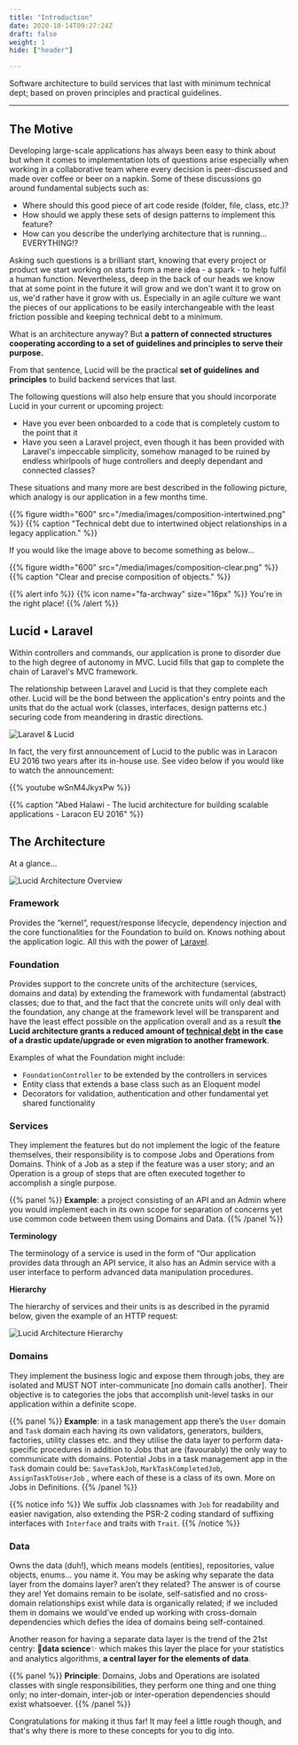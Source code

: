 ```yaml
---
title: "Introduction"
date: 2020-10-14T09:27:24Z
draft: false
weight: 1
hide: ["header"]

---
```


Software architecture to build services that last with minimum technical dept; based on proven principles and practical guidelines.

---

## The Motive

Developing large-scale applications has always been easy to think about but when it comes to implementation lots of questions arise especially when working in a collaborative team where every decision is peer-discussed and made over coffee or beer on a napkin. Some of these discussions go around fundamental subjects such as:

- Where should this good piece of art code reside (folder, file, class, etc.)?
- How should we apply these sets of design patterns to implement this feature?
- How can you describe the underlying architecture that is running… EVERYTHING!?

Asking such questions is a brilliant start, knowing that every project or product we start working on starts from a mere idea - a spark - to help fulfil a human function. Nevertheless, deep in the back of our heads we know that at some point in the future it will grow and we don't want it to grow on us, we'd rather have it grow with us. Especially in an agile culture we want the pieces of our applications to be easily interchangeable with the least friction possible and keeping technical debt to a minimum.

What is an architecture anyway? But **a pattern of connected structures cooperating according to a set of guidelines and principles to serve their purpose.**

From that sentence, Lucid will be the practical **set of guidelines** **and principles** to build backend services that last.

The following questions will also help ensure that you should incorporate Lucid in your current or upcoming project:

- Have you ever been onboarded to a code that is completely custom to the point that it
- Have you seen a Laravel project, even though it has been provided with Laravel's impeccable simplicity, somehow managed to be ruined by endless whirlpools of huge controllers and deeply dependant and connected classes?

These situations and many more are best described in the following picture, which analogy is our application in a few months time.

{{% figure width="600" src="/media/images/composition-intertwined.png" %}}
{{% caption "Technical debt due to intertwined object relationships in a legacy application." %}}

If you would like the image above to become something as below...

{{% figure width="600" src="/media/images/composition-clear.png" %}}
{{% caption "Clear and precise composition of objects." %}}

{{% alert info %}}
{{% icon name="fa-archway" size="16px" %}}&nbsp;You're in the right place!
{{% /alert %}}

## Lucid • Laravel

Within controllers and commands, our application is prone to disorder due to the high degree of autonomy in MVC. Lucid fills that gap to complete the chain of Laravel's MVC framework.

The relationship between Laravel and Lucid is that they complete each other. Lucid will be the bond between the application's entry points and the units that do the actual work (classes, interfaces, design patterns etc.) securing code from meandering in drastic directions.

![Laravel & Lucid](/media/images/laravel-lucid.png)

In fact, the very first announcement of Lucid to the public was in Laracon EU 2016 two years after its in-house use. See video below if you would like to watch the announcement:

{{% youtube wSnM4JkyxPw %}}

{{% caption "Abed Halawi - The lucid architecture for building scalable applications - Laracon EU 2016" %}}

## The Architecture

At a glance...

![Lucid Architecture Overview](/media/images/architecture-overview.jpg)

### Framework

Provides the “kernel”, request/response lifecycle, dependency injection and the core functionalities for the Foundation to build on. Knows nothing about the application logic. All this with the power of [Laravel](https://laravel.com).

### Foundation

Provides support to the concrete units of the architecture (services, domains and data) by extending the framework with fundamental (abstract) classes; due to that, and the fact that the concrete units will only deal with the foundation, any change at the framework level will be transparent and have the least effect possible on the application overall and as a result **the Lucid architecture grants a reduced amount of [technical debt](https://en.wikipedia.org/wiki/Technical_debt) in the case of a drastic update/upgrade or even migration to another framework**.

Examples of what the Foundation might include:

- `FoundationController` to be extended by the controllers in services
- Entity class that extends a base class such as an Eloquent model
- Decorators for validation, authentication and other fundamental yet shared functionality

### Services

They implement the features but do not implement the logic of the feature themselves, their responsibility is to compose Jobs and Operations from Domains. Think of a Job as a step if the feature was a user story; and an Operation is a group of steps that are often executed together to accomplish a single purpose.

{{% panel %}}
**Example**: a project consisting of an API and an Admin where you would implement each in its own scope for separation of concerns yet use common code between them using Domains and Data.
{{% /panel %}}

**Terminology**

The terminology of a service is used in the form of “Our application provides data through an API service, it also has an Admin service with a user interface to perform advanced data manipulation procedures.

**Hierarchy**

The hierarchy of services and their units is as described in the pyramid below, given the example of an HTTP request:

![Lucid Architecture Hierarchy](/media/images/architecture-hierarchy.png)

### Domains

They implement the business logic and expose them through jobs, they are isolated and MUST NOT inter-communicate [no domain calls another]. Their objective is to categories the jobs that accomplish unit-level tasks in our application within a definite scope.

{{% panel %}}
**Example**: in a task management app there’s the `User` domain and `Task` domain each having its own validators, generators, builders, factories, utility classes etc. and they utilise the data layer to perform data-specific procedures in addition to Jobs that are (favourably) the only way to communicate with domains. Potential Jobs in a task management app in the `Task` domain could be: `SaveTaskJob`, `MarkTaskCompletedJob`, `AssignTaskToUserJob` , where each of these is a class of its own. More on Jobs in Definitions.
{{% /panel %}}

{{% notice info %}}
We suffix Job classnames with `Job` for readability and easier navigation, also extending the PSR-2 coding standard of suffixing interfaces with `Interface` and traits with `Trait`.
{{% /notice %}}

### Data

Owns the data (duh!), which means models (entities), repositories, value objects, enums... you name it. You may be asking why separate the data layer from the domains layer? aren’t they related? The answer is of course they are! Yet domains remain to be isolate, self-satisfied and no cross-domain relationships exist while data is organically related; if we included them in domains we would’ve ended up working with cross-domain dependencies which defies the idea of domains being self-contained.

Another reason for having a separate data layer is the trend of the 21st centry: 💫**data science**✨ which makes this layer the place for your statistics and analytics algorithms, **a central layer for the elements of data**.

{{% panel %}}
**Principle**: Domains, Jobs and Operations are isolated classes with single responsibilities, they perform one thing and one thing only;
no inter-domain, inter-job or inter-operation dependencies should exist whatsoever.
{{% /panel %}}

Congratulations for making it thus far! It may feel a little rough though, and that's why there is more to these concepts for you to dig into.
